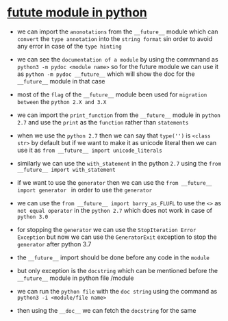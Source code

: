 # <ins> __futute__ module in python </ins> #

- we can import the `anonotations` from the `__future__` module which can `convert` the `type annotation` into the `string format` sin order to avoid any error in case of the `type hinting`

- we can see the `documentation of a module` by using the commmand as `python3 -m pydoc <module name>` so for the future module we can use it as `python -m pydoc __future__` which will show the doc for the `__future__` module in that case

- most of the `flag` of the `__future__` module been used for `migration between` the `python 2.X and 3.X`

- we can import the `print_function` from the `__future__` module in `python 2.7` and use the `print` as the `function` rather than `statements`

- when we use the `python 2.7` then we can say that `type('')` is `<class str>` by default but if we want to make it as unicode literal then we can use it as `from __future__ import unicode_literals`

- similarly we can use the `with_statement` in the python `2.7`  using the `from __future__ import with_statement`

- if we want to use the `generator` then we can use the `from __future__  import generator ` in order to use the `generator`

- we can use the `from __future__ import barry_as_FLUFL` to use the `<>` as `not equal operator` in the `python 2.7` which does not work in case of `python 3.0`

- for stopping the `generator` we can use the `StopIteration Error Exception` but now we can use the `GeneratorExit` exception to stop the `generator` after python 3.7

- the `__future__` import should be done before any code in the `module`

- but only exception is the `docstring` which can be mentioned before the `__future__` module in  python file /module 

- we can run the `python file` with the `doc string` using the command as `python3 -i <module/file name>`

- then using the `__doc__` we can fetch the `docstring` for the same 

